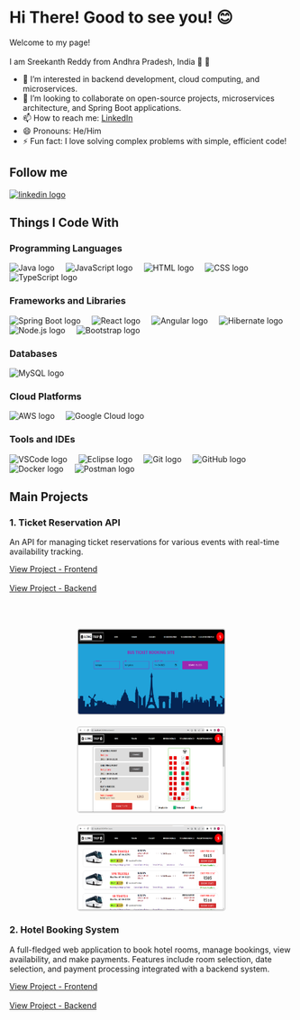 
   <h1 align="left">Hi There! Good to see you! 😊</h1>

<p align="left">Welcome to my page!<br><br>I am Sreekanth Reddy from Andhra Pradesh, India  👋 👋</p>


- 👀 I’m interested in backend development, cloud computing, and microservices.
- 💞️ I’m looking to collaborate on open-source projects, microservices architecture, and Spring Boot applications.
- 📫 How to reach me: [LinkedIn](https://www.linkedin.com/in/sreekanth-reddy-vaddemani-2664a6225/)
- 😄 Pronouns: He/Him
- ⚡ Fun fact: I love solving complex problems with simple, efficient code!

 <h2 align="left">Follow me</h2>


<div align="left">
  <a href="https://www.linkedin.com/in/sreekanth-reddy-vaddemani-2664a6225/" target="_blank">
    <img src="https://img.shields.io/static/v1?message=LinkedIn&logo=linkedin&label=&color=0077B5&logoColor=white&labelColor=&style=for-the-badge" height="35" alt="linkedin logo"  />
  </a>
</div> 
<h2 align="left">Things I Code With</h2>
<h3 align="left">Programming Languages</h3>
<div align="left">
  <img src="https://skillicons.dev/icons?i=java" height="40" alt="Java logo" />
  <img width="12" />
  <img src="https://skillicons.dev/icons?i=js" height="40" alt="JavaScript logo" />
  <img width="12" />
  <img src="https://skillicons.dev/icons?i=html" height="40" alt="HTML logo" />
  <img width="12" />
  <img src="https://skillicons.dev/icons?i=css" height="40" alt="CSS logo" />
  <img width="12" />
  <img src="https://skillicons.dev/icons?i=ts" height="40" alt="TypeScript logo" />
</div>

<h3 align="left">Frameworks and Libraries</h3>
<div align="left">
  <img src="https://skillicons.dev/icons?i=spring" height="40" alt="Spring Boot logo" />
  <img width="12" />
  <img src="https://skillicons.dev/icons?i=react" height="40" alt="React logo" />
  <img width="12" />
  <img src="https://skillicons.dev/icons?i=angular" height="40" alt="Angular logo" />
  <img width="12" />
  <img src="https://skillicons.dev/icons?i=hibernate" height="40" alt="Hibernate logo" />
  <img width="12" />
  <img src="https://skillicons.dev/icons?i=nodejs" height="40" alt="Node.js logo" />
  <img width="12" />
  <img src="https://skillicons.dev/icons?i=bootstrap" height="40" alt="Bootstrap logo" />
  <img width="12" />
</div>

<h3 align="left">Databases</h3>
<div align="left">
  <img src="https://skillicons.dev/icons?i=mysql" height="40" alt="MySQL logo" />
  <img width="12" />
</div>

<h3 align="left">Cloud Platforms</h3>
<div align="left">
  <img src="https://skillicons.dev/icons?i=aws" height="40" alt="AWS logo" />
  <img width="12" />
   <img src="https://skillicons.dev/icons?i=googlecloud" height="40" alt="Google Cloud logo" />
</div>

<h3 align="left">Tools and IDEs</h3>
<div align="left">
  <img src="https://skillicons.dev/icons?i=vscode" height="40" alt="VSCode logo" />
  <img width="12" />
  <img src="https://skillicons.dev/icons?i=eclipse" height="40" alt="Eclipse logo" />
  <img width="12" />
  <img src="https://skillicons.dev/icons?i=git" height="40" alt="Git logo" />
  <img width="12" />
  <img src="https://skillicons.dev/icons?i=github" height="40" alt="GitHub logo" />
  <img width="12" />
  <img src="https://skillicons.dev/icons?i=docker" height="40" alt="Docker logo" />
  <img width="12" />
  <img src="https://skillicons.dev/icons?i=postman" height="40" alt="Postman logo" />
  <img width="12" />
</div>


<h2 align="left">Main Projects</h2>
<div align="left">
    <h3>1. Ticket Reservation API</h3>
  <p>An API for managing ticket reservations for various events with real-time availability tracking.</p>
  <a href="https://github.com/sreekanthreddyvaddemani/ticket-reservation-system" target="_blank">View Project - Frontend</a><br><br>
    <a href="https://github.com/sreekanthreddyvaddemani/busreservation-api-app-springboot" target="_blank">View Project - Backend</a>


  
  <br><br>

  <div style="display: flex; align-items: center; justify-content: space-evenly; flex-wrap: wrap; gap: 20px; margin-top: 15px; height:"200px"; width:"100%";" >
      <img src="https://github.com/sreekanthreddyvaddemani/Design-One/blob/main/Screenshot%20(191).png?raw=true" 
           alt="Hotel Booking Image 1" height="150" width="260" style="border: 2px solid #ddd; border-radius: 5px;"/>
      <img src="https://github.com/sreekanthreddyvaddemani/Design-One/blob/main/Screenshot%20(190).png?raw=true" 
           alt="Hotel Booking Image 2" height="150" width="260" style="border: 2px solid #ddd; border-radius: 5px;"/>
      <img src="https://github.com/sreekanthreddyvaddemani/Design-One/blob/main/Screenshot%20(189).png?raw=true" 
           alt="Hotel Booking Image 3" height="150" width="260" style="border: 2px solid #ddd; border-radius: 5px;"/> 
    </div>

   
  <h3>2. Hotel Booking System</h3>
  <p>A full-fledged web application to book hotel rooms, manage bookings, view availability, and make payments. Features include room selection, date selection, and payment processing integrated with a backend system.</p>
<a href="https://github.com/sreekanthreddyvaddemani/Hotel-Booking-System-React-Js" target="_blank">View Project - Frontend</a><br><br>
    <a href="https://github.com/sreekanthreddyvaddemani/Hotel-Booking-System-Spring-Boot" target="_blank">View Project - Backend</a>
  
  <br><br>





</div>






